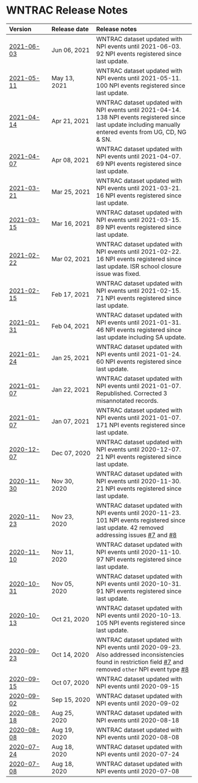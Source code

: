 # WNTRAC Release Notes


| Version&nbsp;&nbsp;&nbsp;&nbsp;&nbsp;&nbsp;&nbsp;&nbsp;&nbsp; | Release&nbsp;date&nbsp; | Release notes |
| :--- | :--- | :---  |
| [2021-06-03](../../../raw/master/data/ibm-wntrac-2021-06-03.zip) | Jun 06, 2021 | WNTRAC dataset updated with NPI events until 2021-06-03. 92 NPI events registered since last update. |
| [2021-05-11](../../../raw/master/data/ibm-wntrac-2021-05-11.zip) | May 13, 2021 | WNTRAC dataset updated with NPI events until 2021-05-11. 100 NPI events registered since last update. |
| [2021-04-14](../../../raw/master/data/ibm-wntrac-2021-04-14.zip) | Apr 21, 2021 | WNTRAC dataset updated with NPI events until 2021-04-14. 138 NPI events registered since last update including manually entered events from UG, CD, NG & SN. |
| [2021-04-07](../../../raw/master/data/ibm-wntrac-2021-04-07.zip) | Apr 08, 2021 | WNTRAC dataset updated with NPI events until 2021-04-07. 69 NPI events registered since last update. |
| [2021-03-21](../../../raw/master/data/ibm-wntrac-2021-03-21.zip) | Mar 25, 2021 | WNTRAC dataset updated with NPI events until 2021-03-21. 16 NPI events registered since last update. |
| [2021-03-15](../../../raw/master/data/ibm-wntrac-2021-03-15.zip) | Mar 16, 2021 | WNTRAC dataset updated with NPI events until 2021-03-15. 89 NPI events registered since last update. |
| [2021-02-22](../../../raw/master/data/ibm-wntrac-2021-02-22.zip) | Mar 02, 2021 | WNTRAC dataset updated with NPI events until 2021-02-22. 16 NPI events registered since last update. ISR school closure issue was fixed. |
| [2021-02-15](../../../raw/master/data/ibm-wntrac-2021-02-15.zip) | Feb 17, 2021 | WNTRAC dataset updated with NPI events until 2021-02-15. 71 NPI events registered since last update. |
| [2021-01-31](../../../raw/master/data/ibm-wntrac-2021-01-31.zip) | Feb 04, 2021 | WNTRAC dataset updated with NPI events until 2021-01-31. 46 NPI events registered since last update including SA update. |
| [2021-01-24](../../../raw/master/data/ibm-wntrac-2021-01-24.zip) | Jan 25, 2021 | WNTRAC dataset updated with NPI events until 2021-01-24. 60 NPI events registered since last update. |
| [2021-01-07](../../../raw/master/data/ibm-wntrac-2021-01-07.zip) | Jan 22, 2021 | WNTRAC dataset updated with NPI events until 2021-01-07. Republished. Corrected 3 misannotated records. |
| [2021-01-07](../../../raw/master/data/ibm-wntrac-2021-01-07.zip) | Jan 07, 2021 | WNTRAC dataset updated with NPI events until 2021-01-07. 171 NPI events registered since last update. |
| [2020-12-07](../../../raw/master/data/ibm-wntrac-2020-12-07.zip) | Dec 07, 2020 | WNTRAC dataset updated with NPI events until 2020-12-07. 21 NPI events registered since last update. |
| [2020-11-30](../../../raw/master/data/ibm-wntrac-2020-11-30.zip) | Nov 30, 2020 | WNTRAC dataset updated with NPI events until 2020-11-30. 21 NPI events registered since last update. |
| [2020-11-23](../../../raw/master/data/ibm-wntrac-2020-11-23.zip) | Nov 23, 2020 | WNTRAC dataset updated with NPI events until 2020-11-23. 101 NPI events registered since last update. 42 removed addressing issues [#7](https://github.com/IBM/wntrac/issues/7) and [#8](https://github.com/IBM/wntrac/issues/8) |
| [2020-11-10](../../../raw/master/data/ibm-wntrac-2020-11-10.zip) | Nov 11, 2020 | WNTRAC dataset updated with NPI events until 2020-11-10. 97 NPI events registered since last update. |
| [2020-10-31](../../../raw/master/data/ibm-wntrac-2020-10-31.zip) | Nov 05, 2020 | WNTRAC dataset updated with NPI events until 2020-10-31. 91 NPI events registered since last update. |
| [2020-10-13](../../../raw/master/data/ibm-wntrac-2020-10-13.zip) | Oct 21, 2020 | WNTRAC dataset updated with NPI events until 2020-10-13. 105 NPI events registered since last update. |
| [2020-09-23](../../../raw/master/data/ibm-wntrac-2020-09-23.zip) | Oct 14, 2020 | WNTRAC dataset updated with NPI events until 2020-09-23. Also addressed inconsistencies found in restriction field [#7](https://github.com/IBM/wntrac/issues/7) and removed `other` NPI event type [#8](https://github.com/IBM/wntrac/issues/8) |
| [2020-09-15](../../../raw/master/data/ibm-wntrac-2020-09-15.zip) | Oct 07, 2020 | WNTRAC dataset updated with NPI events until 2020-09-15 |
| [2020-09-02](../../../raw/master/data/ibm-wntrac-2020-09-02.zip) | Sep 15, 2020 | WNTRAC dataset updated with NPI events until 2020-09-02 |
| [2020-08-18](../../../raw/master/data/ibm-wntrac-2020-08-18.zip) | Aug 25, 2020 | WNTRAC dataset updated with NPI events until 2020-08-18 |
| [2020-08-08](../../../raw/master/data/ibm-wntrac-2020-08-08.zip) | Aug 19, 2020 | WNTRAC dataset updated with NPI events until 2020-08-08 |
| [2020-07-24](../../../raw/master/data/ibm-wntrac-2020-07-24.zip) | Aug 18, 2020 | WNTRAC dataset updated with NPI events until 2020-07-24 |
| [2020-07-08](../../../raw/master/data/ibm-wntrac-2020-07-08.zip) | Aug 18, 2020 | WNTRAC dataset updated with NPI events until 2020-07-08 |
